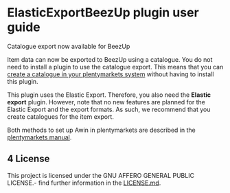 
# ElasticExportBeezUp plugin user guide

<div class="alert alert-info" role="alert">
Catalogue export now available for BeezUp
 
Item data can now be exported to BeezUp using a catalogue. You do not need to install a plugin to use the catalogue export. This means that you can <a href="https://knowledge.plentymarkets.com/en-gb/manual/main/markets/beezup.html#catalogue-export" target="_blank">create a catalogue in your plentymarkets system</a> without having to install this plugin.
 
This plugin uses the Elastic Export. Therefore, you also need the **Elastic export** plugin. However, note that no new features are planned for the Elastic Export and the export formats. As such, we recommend that you create catalogues for the item export.
 
Both methods to set up Awin in plentymarkets are described in the <a href="https://knowledge.plentymarkets.com/en-gb/manual/main/markets/beezup.html" target="_blank">plentymarkets manual</a>.
</div>

## 4 License

This project is licensed under the GNU AFFERO GENERAL PUBLIC LICENSE.- find further information in the [LICENSE.md](https://github.com/plentymarkets/plugin-elastic-export-beezup/blob/master/LICENSE.md).
